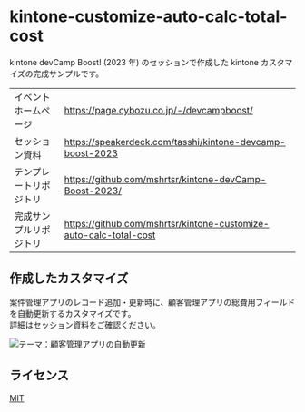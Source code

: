 # kintone-customize-auto-calc-total-cost

kintone devCamp Boost! (2023 年) のセッションで作成した kintone カスタマイズの完成サンプルです。

|                        |                                                                   |
| ---------------------- | ----------------------------------------------------------------- |
| イベントホームページ   | https://page.cybozu.co.jp/-/devcampboost/                         |
| セッション資料         | https://speakerdeck.com/tasshi/kintone-devcamp-boost-2023         |
| テンプレートリポジトリ | https://github.com/mshrtsr/kintone-devCamp-Boost-2023/            |
| 完成サンプルリポジトリ | https://github.com/mshrtsr/kintone-customize-auto-calc-total-cost |

## 作成したカスタマイズ

案件管理アプリのレコード追加・更新時に、顧客管理アプリの総費用フィールドを自動更新するカスタマイズです。  
詳細はセッション資料をご確認ください。

![テーマ：顧客管理アプリの自動更新](https://github.com/mshrtsr/kintone-customize-auto-calc-total-cost/assets/33759872/de389ac7-9471-4dfa-b3d3-a7d18ecd1d1d)

## ライセンス

[MIT](./LICENSE)
